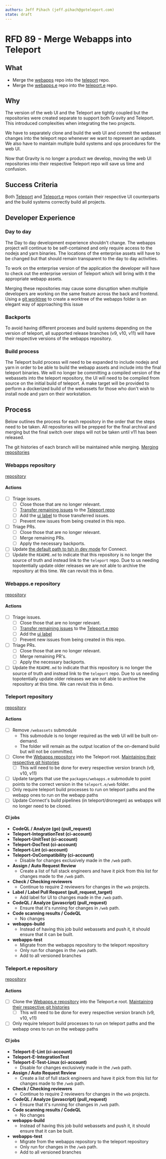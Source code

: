 ```yaml
---
authors: Jeff Pihach (jeff.pihach@goteleport.com)
state: draft
---
```


# RFD 89 - Merge Webapps into Teleport

## What

- Merge the [webapps](https://github.com/gravitational/webapps) repo into the
  [teleport](https://github.com/gravitational/teleport) repo.
- Merge the [webapps.e](https://github.com/gravitational/webapps.e) repo into
  the [teleport.e](https://github.com/gravitational/teleport.e) repo.

## Why

The version of the web UI and the Teleport are tightly coupled but the
repositories were created separate to support both Gravity and Teleport. This
introduced complexities when integrating the two projects.

We have to separately clone and build the web UI and commit the webasset
changes into the teleport repo whenever we want to represent an update. We also
have to maintain multiple build systems and ops procedures for the web UI.

Now that Gravity is no longer a product we develop, moving the web UI
repositories into their respective Teleport repo will save us time and
confusion.

## Success Criteria

Both [Teleport](https://github.com/gravitational/teleport) and
[Teleport.e](https://github.com/gravitational/teleport.e) repos contain their
respective UI counterparts and the build systems correctly build all projects.

## Developer Experience

### Day to day

The Day to day development experience shouldn't change. The webapps project
will continue to be self-contained and only require access to the nodejs and
yarn binaries. The locations of the enterprise assets will have to be changed
but that should remain transparent to the day to day activities.

To work on the enterprise version of the application the developer will have to
check out the enterprise version of Teleport which will bring with it the
appropriate webapp assets.

Merging these repositories may cause some disruption when multiple developers
are working on the same feature across the back and frontend. Using a
[git worktree](https://git-scm.com/docs/git-worktree) to create a worktree of
the webapps folder is an elegant way of approaching this issue

### Backports

To avoid having different proceses and build systems depending on the version
of teleport, all supported release branches (v9, v10, v11) will have their
respective versions of the webapps repository.

### Build process

The Teleport build process will need to be expanded to include nodejs and yarn
in order to be able to build the webapp assets and include into the final
teleport binaries. We will no longer be committing a compiled version of the
webassets into the teleport repository, the UI will need to be compiled from
source on the initial build of teleport. A make target will be provided to
perform a dockerized build of the webassets for those who don't wish to install
node and yarn on their workstation.

## Process

Below outlines the process for each repository in the order that the steps need
to be taken. All repositories will be prepped for the final archival and merging
but the final switch over steps will not be taken until v11 has been released.

The git histories of each branch will be maintained while merging. [Merging repositories](https://stackoverflow.com/questions/13040958/merge-two-git-repositories-without-breaking-file-history)

### Webapps repository

[repository](https://github.com/gravitational/webapps)

#### Actions

- [ ] Triage issues.
  - [ ] Close those that are no longer relevant.
  - [ ] [Transfer remaining issues](https://docs.github.com/en/issues/tracking-your-work-with-issues/transferring-an-issue-to-another-repository) to the [Teleport repo](https://github.com/gravitational/teleport)
  - [ ] Add the [ui label](https://github.com/gravitational/teleport/labels/ui) to
        those transferred issues.
  - [ ] Prevent new issues from being created in this repo.
- [ ] Triage PRs.
  - [ ] Close those that are no longer relevant.
  - [ ] Merge remaining PRs.
  - [ ] Apply the necessary backports.
- [ ] Update [the default path to tsh in dev mode](https://github.com/gravitational/webapps/blob/27c615b3ff6f317a85fac4aa28b8e73fa4aa0d28/packages/teleterm/src/mainProcess/runtimeSettings.ts#L18-L23) for Connect.
- [ ] Update the `README.md` to indicate that this repository is no longer the
      source of truth and instead link to the `teleport` repo. Due to us needing
      topotentially update older releases we are not able to archive the
      repository at this time. We can revisit this in 6mo.

### Webapps.e repository

[repository](https://github.com/gravitational/webapps.e)

#### Actions

- [ ] Triage issues.
  - [ ] Close those that are no longer relevant.
  - [ ] [Transfer remaining issues](https://docs.github.com/en/issues/tracking-your-work-with-issues/transferring-an-issue-to-another-repository) to the [Teleport.e repo](https://github.com/gravitational/teleport.e)
  - [ ] Add the [ui label](https://github.com/gravitational/teleport.e/labels/ui)
  - [ ] Prevent new issues from being created in this repo.
- [ ] Triage PRs.
  - [ ] Close those that are no longer relevant.
  - [ ] Merge remaining PR's.
  - [ ] Apply the necessary backports.
- [ ] Update the `README.md` to indicate that this repository is no longer the
      source of truth and instead link to the `teleport` repo. Due to us needing
      topotentially update older releases we are not able to archive the
      repository at this time. We can revisit this in 6mo.

### Teleport repository

[repository](https://github.com/gravitational/teleport)

#### Actions

- [ ] Remove `/webassets` submodule
  - This submodule is no longer required as the web UI will be built on-demand.
  - The folder will remain as the output location of the on-demand build but
    will not be committed.
- [ ] Clone the [Webapps repository](https://github.com/gravitational/webapps) into
      the Teleport root. [Maintaining their respective git histories](https://stackoverflow.com/questions/13040958/merge-two-git-repositories-without-breaking-file-history)
  - [ ] This will need to be done for every respective version branch (v9, v10, v11)
- [ ] Update targets that use the `packages/webapps.e` submodule to point points to
      the correct version in the `teleport.e/web` folder.
- [ ] Only require teleport build processes to run on teleport paths and the webapp
      ones to run on the webapp paths
- [ ] Update Connect's build pipelines (in teleport/dronegen) as webapps will no longer need to be cloned.

#### CI jobs

- **CodeQL / Analyze (go) (pull_request)**
- **Teleport-IntegrationTest (ci-account)**
- **Teleport-UnitTest (ci-account)**
- **Teleport-DocTest (ci-account)**
- **Teleport-Lint (ci-account)**
- **Teleport-OsCompatibility (ci-account)**
  - Disable for changes exclusively made in the `/web` path.
- **Assign / Auto Request Review**
  - Create a list of full stack engineers and have it pick from this list for
    changes made to the `/web` path.
- **Check / Checking reviewers**
  - Continue to require 2 reviewers for changes in the `web` projects.
- **Label / Label Pull Request (pull_request_target)**
  - Add label for UI to changes made in the `/web` path.
- **CodeQL / Analyze (javascript) (pull_request)**
  - Ensure that it's running for changes in `/web` path.
- **Code scanning results / CodeQL**
  - No changes
- **webapps-build**
  - Instead of having this job build webassets and push it, it should ensure
    that it can be built.
- **webapps-test**
  - Migrate from the webapps repository to the teleport repository
  - Only run for changes in the `/web` path.
  - Add to all versioned branches

### Teleport.e repository

[repository](https://github.com/gravitational/teleport.e)

#### Actions

- [ ] Clone the [Webapps.e repository](https://github.com/gravitational/webapps.e)
      into the Teleport.e root. [Maintaining their respective git histories](https://stackoverflow.com/questions/13040958/merge-two-git-repositories-without-breaking-file-history)
  - [ ] This will need to be done for every respective version branch (v9, v10, v11)
- [ ] Only require teleport build processes to run on teleport paths and the
      webapp ones to run on the webapp paths

#### CI jobs

- **Teleport-E-Lint (ci-account)**
- **Teleport-E-IntegrationTest**
- **Teleport-E-Test-Linux (ci-account)**
  - Disable for changes exclusively made in the `/web` path.
- **Assign / Auto Request Review**
  - Create a list of full stack engineers and have it pick from this list for
    changes made to the `/web` path.
- **Check / Checking reviewers**
  - Continue to require 2 reviewers for changes in the `web` projects.
- **CodeQL / Analyze (javascript) (pull_request)**
  - Ensure that it's running for changes in `/web` path.
- **Code scanning results / CodeQL**
  - No changes
- **webapps-build**
  - Instead of having this job build webassets and push it, it should ensure
    that it can be built.
- **webapps-test**
  - Migrate from the webapps repository to the teleport repository
  - Only run for changes in the `/web` path.
  - Add to all versioned branches
